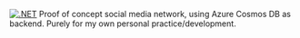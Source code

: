 [![.NET](https://github.com/reubwa/Natter/actions/workflows/dotnet.yml/badge.svg)](https://github.com/reubwa/Natter/actions/workflows/dotnet.yml)
Proof of concept social media network, using Azure Cosmos DB as backend. Purely for my own personal practice/development.
